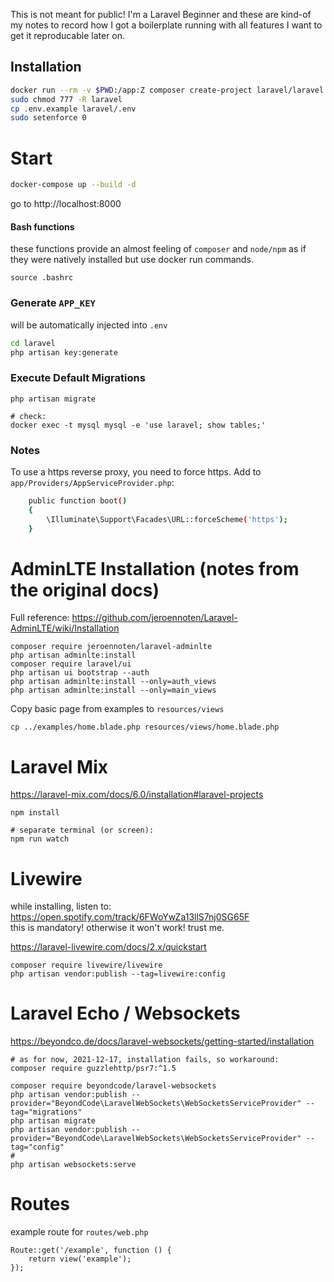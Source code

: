 This is not meant for public! I'm a Laravel Beginner and these are kind-of my notes to record how I got a boilerplate running with all features I want to get it reproducable later on.


## Installation

```bash
docker run --rm -v $PWD:/app:Z composer create-project laravel/laravel laravel
sudo chmod 777 -R laravel
cp .env.example laravel/.env
sudo setenforce 0
```

# Start

```bash
docker-compose up --build -d
```

go to http://localhost:8000


#### Bash functions

these functions provide an almost feeling of `composer` and `node/npm` as if they were natively installed but use docker run commands.

```
source .bashrc
```

### Generate `APP_KEY`

will be automatically injected into `.env`

```bash
cd laravel
php artisan key:generate
```

### Execute Default Migrations

```
php artisan migrate

# check:
docker exec -t mysql mysql -e 'use laravel; show tables;'
```


### Notes

To use a https reverse proxy, you need to force https.
Add to `app/Providers/AppServiceProvider.php`:
```bash
    public function boot()
    {
        \Illuminate\Support\Facades\URL::forceScheme('https');
    }
```

#  AdminLTE Installation (notes from the original docs)

Full reference: https://github.com/jeroennoten/Laravel-AdminLTE/wiki/Installation

```
composer require jeroennoten/laravel-adminlte
php artisan adminlte:install
composer require laravel/ui
php artisan ui bootstrap --auth
php artisan adminlte:install --only=auth_views
php artisan adminlte:install --only=main_views
```

Copy basic page from examples to `resources/views`
```
cp ../examples/home.blade.php resources/views/home.blade.php
```

# Laravel Mix

https://laravel-mix.com/docs/6.0/installation#laravel-projects

```
npm install

# separate terminal (or screen):
npm run watch
```

# Livewire

while installing, listen to: https://open.spotify.com/track/6FWoYwZa13llS7nj0SG65F  
this is mandatory! otherwise it won't work! trust me.

https://laravel-livewire.com/docs/2.x/quickstart

```
composer require livewire/livewire
php artisan vendor:publish --tag=livewire:config
```

# Laravel Echo / Websockets

https://beyondco.de/docs/laravel-websockets/getting-started/installation

```
# as for now, 2021-12-17, installation fails, so workaround:
composer require guzzlehttp/psr7:^1.5

composer require beyondcode/laravel-websockets
php artisan vendor:publish --provider="BeyondCode\LaravelWebSockets\WebSocketsServiceProvider" --tag="migrations"
php artisan migrate
php artisan vendor:publish --provider="BeyondCode\LaravelWebSockets\WebSocketsServiceProvider" --tag="config"
#
php artisan websockets:serve
```

# Routes

example route for `routes/web.php`
```
Route::get('/example', function () {
    return view('example');
});
```
